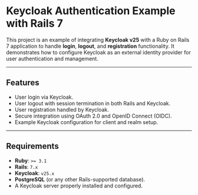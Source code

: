 # Keycloak Authentication Example with Rails 7

This project is an example of integrating **Keycloak v25** with a Ruby on Rails 7 application to handle **login**, **logout**, and **registration** functionality. It demonstrates how to configure Keycloak as an external identity provider for user authentication and management.

---

## Features

- User login via Keycloak.
- User logout with session termination in both Rails and Keycloak.
- User registration handled by Keycloak.
- Secure integration using OAuth 2.0 and OpenID Connect (OIDC).
- Example Keycloak configuration for client and realm setup.

---

## Requirements

- **Ruby**: `>= 3.1`
- **Rails**: `7.x`
- **Keycloak**: `v25.x`
- **PostgreSQL** (or any other Rails-supported database).
- A Keycloak server properly installed and configured.

